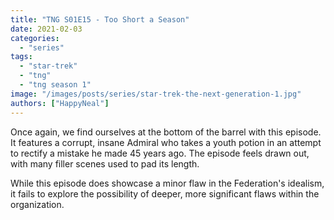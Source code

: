 ```yaml
---
title: "TNG S01E15 - Too Short a Season"
date: 2021-02-03
categories:
  - "series"
tags:
  - "star-trek"
  - "tng"
  - "tng season 1"
image: "/images/posts/series/star-trek-the-next-generation-1.jpg"
authors: ["HappyNeal"]
---
```


Once again, we find ourselves at the bottom of the barrel with this episode. It features a corrupt, insane Admiral who takes a youth potion in an attempt to rectify a mistake he made 45 years ago. The episode feels drawn out, with many filler scenes used to pad its length.

While this episode does showcase a minor flaw in the Federation's idealism, it fails to explore the possibility of deeper, more significant flaws within the organization.
